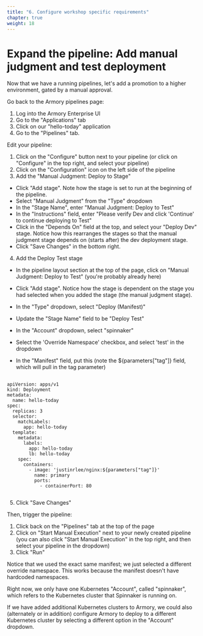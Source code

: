 ```yaml
---
title: "6. Configure workshop specific requirements"
chapter: true
weight: 18
---
```


# Expand the pipeline: Add manual judgment and test deployment

Now that we have a running pipelines, let's add a promotion to a higher environment, gated by a manual approval.

Go back to the Armory pipelines page:

1. Log into the Armory Enterprise UI
2. Go to the "Applications" tab
3. Click on our "hello-today" application
4. Go to the "Pipelines" tab.

Edit your pipeline:

1. Click on the "Configure" button next to your pipeline (or click on "Configure" in the top right, and select your pipeline)
2. Click on the "Configuration" icon on the left side of the pipeline
3. Add the "Manual Judgment: Deploy to Stage"

- Click "Add stage". Note how the stage is set to run at the beginning of the pipeline.
- Select "Manual Judgment" from the "Type" dropdown
- In the "Stage Name", enter "Manual Judgment: Deploy to Test"
- In the "Instructions" field, enter "Please verify Dev and click 'Continue' to continue deploying to Test"
- Click in the "Depends On" field at the top, and select your "Deploy Dev" stage. Notice how this rearranges the stages so that the manual judgment stage depends on (starts after) the dev deployment stage.
- Click "Save Changes" in the bottom right.

4. Add the Deploy Test stage

- In the pipeline layout section at the top of the page, click on "Manual Judgment: Deploy to Test" (you're probably already here)

- Click "Add stage". Notice how the stage is dependent on the stage you had selected when you added the stage (the manual judgment stage).

- In the "Type" dropdown, select "Deploy (Manifest)"

- Update the "Stage Name" field to be "Deploy Test"

- In the "Account" dropdown, select "spinnaker"

- Select the 'Override Namespace' checkbox, and select 'test' in the dropdown

- In the "Manifest" field, put this (note the ${parameters["tag"]} field, which will pull in the tag parameter)

<pre>
  <code>    
apiVersion: apps/v1
kind: Deployment
metadata:
  name: hello-today
spec:
  replicas: 3
  selector:
    matchLabels:
      app: hello-today
  template:
    metadata:
      labels:
        app: hello-today
        lb: hello-today
    spec:
      containers:
        - image: 'justinrlee/nginx:${parameters["tag"]}'
          name: primary
          ports:
            - containerPort: 80
  </code>
</pre>

5. Click "Save Changes"

Then, trigger the pipeline:

1. Click back on the "Pipelines" tab at the top of the page
2. Click on "Start Manual Execution" next to your newly created pipeline (you can also click "Start Manual Execution" in the top right, and then select your pipeline in the dropdown)
3. Click "Run"

Notice that we used the exact same manifest; we just selected a different override namespace. This works because the manifest doesn't have hardcoded namespaces.

Right now, we only have one Kubernetes "Account", called "spinnaker", which refers to the Kubernetes cluster that Spinnaker is running on.

If we have added additional Kubernetes clusters to Armory, we could also (alternately or in addition) configure Armory to deploy to a different Kubernetes cluster by selecting a different option in the "Account" dropdown.

